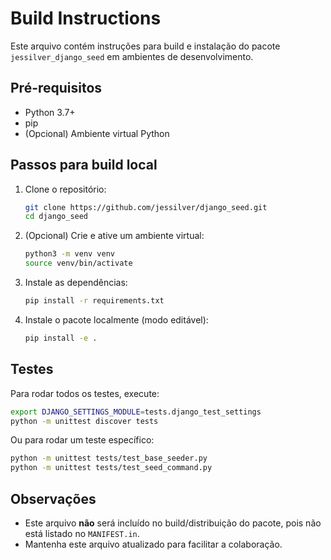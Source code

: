 # Build Instructions

Este arquivo contém instruções para build e instalação do pacote `jessilver_django_seed` em ambientes de desenvolvimento.

## Pré-requisitos
- Python 3.7+
- pip
- (Opcional) Ambiente virtual Python

## Passos para build local

1. Clone o repositório:
   ```bash
   git clone https://github.com/jessilver/django_seed.git
   cd django_seed
   ```
2. (Opcional) Crie e ative um ambiente virtual:
   ```bash
   python3 -m venv venv
   source venv/bin/activate
   ```
3. Instale as dependências:
   ```bash
   pip install -r requirements.txt
   ```
4. Instale o pacote localmente (modo editável):
   ```bash
   pip install -e .
   ```

## Testes

Para rodar todos os testes, execute:
```bash
export DJANGO_SETTINGS_MODULE=tests.django_test_settings
python -m unittest discover tests
```

Ou para rodar um teste específico:
```bash
python -m unittest tests/test_base_seeder.py
python -m unittest tests/test_seed_command.py
```

## Observações
- Este arquivo **não** será incluído no build/distribuição do pacote, pois não está listado no `MANIFEST.in`.
- Mantenha este arquivo atualizado para facilitar a colaboração.
